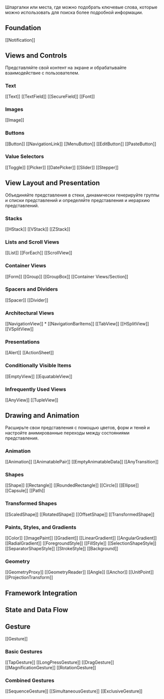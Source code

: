 Шпаргалки или места, где можно подобрать ключевые слова, которые можно использовать для поиска более подробной информации.

## Foundation
 [[Notification]]

## Views and Controls
Представляйте свой контент на экране и обрабатывайте взаимодействие с пользователем.

### Text
[[Text]]
[[TextField]]
[[SecureField]]
[[Font]]

### Images
[[Image]]

### Buttons
[[Button]]
[[NavigationLink]]
[[MenuButton]]
[[EditButton]]
[[PasteButton]]

### Value Selectors
[[Toggle]]
[[Picker]]
[[DatePicker]]
[[Slider]]
[[Stepper]]

## View Layout and Presentation
Объединяйте представления в стеки, динамически генерируйте группы и списки представлений и определяйте представления и иерархию представлений.

### Stacks
[[HStack]]
[[VStack]]
[[ZStack]]

### Lists and Scroll Views
[[List]]
[[ForEach]]
[[ScrollView]]

### Container Views
[[Form]]
[[Group]]
[[GroupBox]]
[[Container Views/Section]]

### Spacers and Dividers
[[Spacer]]
[[Divider]]

### Architectural Views
[[NavigationView]]
	* [[NavigationBarItems]]
[[TabView]]
[[HSplitView]]
[[VSplitView]]

### Presentations
[[Alert]]
[[ActionSheet]]

### Conditionally Visible Items
[[EmptyView]]
[[EquatableView]]

### Infrequently Used Views
[[AnyView]]
[[TupleView]]

## Drawing and Animation
Расширьте свои представления с помощью цветов, форм и теней и настройте анимированные переходы между состояниями представления.

### Animation
[[Animation]]
[[AnimatablePair]]
[[EmptyAnimatableData]]
[[AnyTransition]]

### Shapes
[[Shape]]
[[Rectangle]]
[[RoundedRectangle]]
[[Circle]]
[[Ellipse]]
[[Capsule]]
[[Path]]

### Transformed Shapes
[[ScaledShape]]
[[RotatedShape]]
[[OffsetShape]]
[[TransformedShape]]

### Paints, Styles, and Gradients
[[Color]]
[[ImagePaint]]
[[Gradient]]
[[LinearGradient]]
[[AngularGradient]]
[[RadialGradient]]
[[ForegroundStyle]]
[[FillStyle]]
[[SelectionShapeStyle]]
[[SeparatorShapeStyle]]
[[StrokeStyle]]
[[Background]]

### Geometry
[[GeometryProxy]]
[[GeometryReader]]
[[Angle]]
[[Anchor]]
[[UnitPoint]]
[[ProjectionTransform]]

## Framework Integration
## State and Data Flow

## Gesture
[[Gesture]]

### Basic Gestures
[[TapGesture]]
[[LongPressGesture]]
[[DragGesture]]
[[MagnificationGesture]]
[[RotationGesture]]

### Combined Gestures
[[SequenceGesture]]
[[SimultaneousGesture]]
[[ExclusiveGesture]]